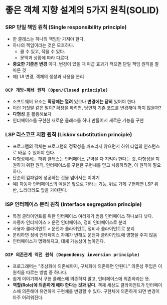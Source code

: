 # 좋은 객체 지향 설계의 5가지 원칙(SOLID)  
### SRP 단일 책임 원칙 (Single responsibility principle)
- 한 클래스는 하나의 책임만 가져야 한다.
- 하나의 책임이라는 것은 모호하다. 
  - 클 수 있고, 작을 수 있다.
  - 문맥과 상황에 따라 다르다.
- __중요한 기준은 변경__ 이다. 변경이 있을 때 파급 효과가 적으면 단일 책임 원칙을 잘 따른 것
- 예) UI 변경, 객체의 생성과 사용을 분리    
### ```OCP 개방-폐쇄 원칙 (Open/Closed principle)``` 
- 소프트웨어 요소는 __확장에는 열려__ 있으나 __변경에는 닫혀__ 있어야 한다.
- 이런 거짓말 같은 말이? 확장을 하려면, 당연히 기존 코드를 변경해야 하지 않을까?
- __다형성__ 을 활용해보자
- 인터페이스를 구현한 새로운 클래스를 하나 만들어서 새로운 기능을 구현  
### LSP 리스코프 치환 원칙 (Liskov substitution principle)  
- 프로그램의 객체는 프로그램의 정확성을 깨뜨리지 않으면서 하위 타입의 인스턴스로 바꿀 수 있어야 한다.
- 다형성에서는 하위 클래스는 인터페이스 규약을 다 지켜야 한다는 것, 다형성을 지원하기 위한 원칙, 인터페이스를 구현한 구현체를 믿고 사용하려면, 이 원칙이 필요하다.
- 단순히 컴파일에 성공하는 것을 넘어서는 이야기
- 예) 자동차 인터페이스의 엑셀은 앞으로 가라는 기능, 뒤로 가게 구현하면 LSP 위반, 느리더라도 앞을 가야한다.  
### ISP 인터페이스 분리 원칙 (Interface segregation principle)  
- 특정 클라이언트를 위한 인터페이스 여러개가 범용 인터페이스 하나보다 낫다.
- 자동차 인터페이스 > 운전 인터페이스, 정비 인터페이스로 분리
- 사용자 클라이언트 > 운전자 클라이언트, 정비사 클라이언트로 분리
- 분리하면 정비 인터페이스 자체가 변해도 운전자 클라이언트에 영향을 주지 않음
- 인터페이스가 명확해지고, 대체 가능성이 높아진다.  
### ```DIP 의존관계 역전 원칙 (Dependency inversion principle)```  
- 프로그래머는 "추상화에 의존해야지, 구체화에 의존하면 안된다." 의존성 주입은 이 원칙을 따르는 방법 중 하나다.
- 쉽게 이야기해서 구현 클래스에 의존하지 말고, 인터페이스에 의존하라는 뜻.
- __역할(Role)에 의존하게 해야 한다는 것과 같다.__ 객체 세상도 클라이언트가 인터페이스에 의존해야 유연하게 구현체를 변경할 수 있다. 구현체에 의존하게 되면 변경이 아주 어려워진다.
